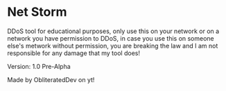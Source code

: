 # Net Storm
DDoS tool for educational purposes, only use this on your network or on a network you have permission to DDoS, in case you use this on someone else's metwork without permission, you are breaking the law and I am not responsible for any damage that my tool does!

Version: 1.0 Pre-Alpha

Made by ObliteratedDev on yt!
